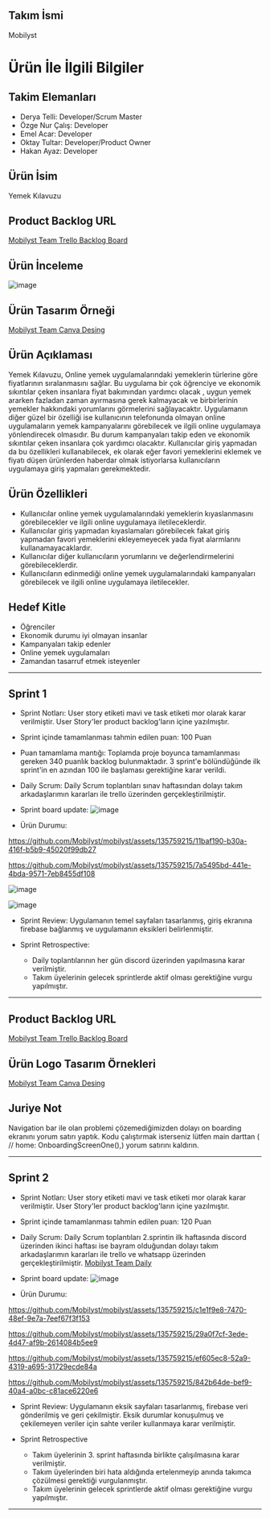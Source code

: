 ## Takım İsmi
Mobilyst

# Ürün İle İlgili Bilgiler

## Takim Elemanları
* Derya Telli: Developer/Scrum Master
* Özge Nur Çalış: Developer
* Emel Acar: Developer
* Oktay Tultar: Developer/Product Owner
* Hakan Ayaz: Developer

## Ürün İsim
Yemek Kılavuzu

## Product Backlog URL
[Mobilyst Team Trello Backlog Board](https://trello.com/invite/b/Sh9PuDYd/ATTI8af1d6ea1c2c7563f293d3b2dee2f80eA84B97E7/f1flutterteam)

## Ürün İnceleme
![image](https://github.com/Mobilyst/mobilyst/assets/135759215/2966f73b-86f8-4fe7-a638-63f7ef5b7a35)


## Ürün Tasarım Örneği
[Mobilyst Team Canva Desing](https://www.canva.com/design/DAFlU8gG_4U/K0FOETrjmEj7t5V2up-aSA/edit?utm_content=DAFlU8gG_4U&utm_campaign=designshare&utm_medium=link2&utm_source=sharebutton)



## Ürün Açıklaması
Yemek Kılavuzu, Online yemek uygulamalarındaki yemeklerin türlerine göre fiyatlarının sıralanmasını sağlar. Bu uygulama bir çok öğrenciye ve ekonomik sıkıntılar çeken insanlara fiyat bakımından yardımcı olacak , uygun yemek ararken fazladan zaman ayırmasına gerek kalmayacak  ve birbirlerinin yemekler hakkındaki yorumlarını görmelerini sağlayacaktır. Uygulamanın diğer güzel bir özelliği ise kullanıcının telefonunda olmayan online uygulamaların yemek kampanyalarını görebilecek ve ilgili online uygulamaya yönlendirecek olmasıdır. Bu durum kampanyaları takip eden ve ekonomik sıkıntılar çeken insanlara çok yardımcı olacaktır. Kullanıcılar giriş yapmadan da bu özellikleri kullanabilecek, ek olarak eğer favori yemeklerini eklemek ve fiyatı düşen ürünlerden haberdar olmak istiyorlarsa kullanıcıların uygulamaya giriş yapmaları gerekmektedir.



## Ürün Özellikleri
* Kullanıcılar online yemek uygulamalarındaki yemeklerin kıyaslanmasını görebilecekler ve ilgili online uygulamaya iletileceklerdir.
* Kullanıcılar giriş yapmadan kıyaslamaları görebilecek fakat giriş yapmadan favori yemeklerini ekleyemeyecek yada fiyat alarmlarını kullanamayacaklardır.
* Kullanıcılar diğer kullanıcıların yorumlarını ve değerlendirmelerini görebileceklerdir.
* Kullanıcıların edinmediği online yemek uygulamalarındaki kampanyaları görebilecek ve ilgili online uygulamaya iletilecekler.


## Hedef Kitle
* Öğrenciler
* Ekonomik durumu iyi olmayan insanlar
* Kampanyaları takip edenler
* Online yemek uygulamaları
* Zamandan tasarruf etmek isteyenler





---


## Sprint 1
* Sprint Notları: User story etiketi mavi ve task etiketi mor olarak karar verilmiştir. User Story'ler product backlog'ların içine yazılmıştır.
  
* Sprint içinde tamamlanması tahmin edilen puan: 100 Puan

* Puan tamamlama mantığı: Toplamda proje boyunca tamamlanması gereken 340 puanlık backlog bulunmaktadır. 3 sprint'e bölündüğünde ilk sprint'in en azından 100 ile başlaması gerektiğine karar verildi.

* Daily Scrum: Daily Scrum toplantıları sınav haftasından dolayı  takım arkadaşlarımın kararları ile trello üzerinden gerçekleştirilmiştir.
* Sprint board update:
![image](https://github.com/Mobilyst/mobilyst/assets/135759215/3540f0d8-be8b-4f04-acaa-6de4171ac518)

 
 

* Ürün Durumu:
 


https://github.com/Mobilyst/mobilyst/assets/135759215/11baf190-b30a-416f-b5b9-45020f99db27



https://github.com/Mobilyst/mobilyst/assets/135759215/7a5495bd-441e-4bda-9571-7eb8455df108



![image](https://github.com/Mobilyst/mobilyst/assets/135759215/7c4caf95-8447-47e0-a9df-2b93d6952479)

![image](https://github.com/Mobilyst/mobilyst/assets/135759215/82401e86-9b4e-4662-9a22-fa0c67371829)

* Sprint Review: Uygulamanın temel sayfaları tasarlanmış, giriş ekranına firebase bağlanmış ve uygulamanın eksikleri belirlenmiştir.
  
* Sprint Retrospective:
    * Daily toplantılarının her gün discord üzerinden yapılmasına karar verilmiştir.
    * Takım üyelerinin gelecek sprintlerde aktif olması gerektiğine vurgu yapılmıştır.

---

## Product Backlog URL
[Mobilyst Team Trello Backlog Board](https://trello.com/invite/b/Sh9PuDYd/ATTI8af1d6ea1c2c7563f293d3b2dee2f80eA84B97E7/f1flutterteam)

## Ürün Logo Tasarım Örnekleri
[Mobilyst Team Canva Desing](https://www.canva.com/design/DAFmxPdVt-w/n-IAvEuc3fKtrDfXydl0dQ/edit?utm_content=DAFmxPdVt-w&utm_campaign=designshare&utm_medium=link2&utm_source=sharebutton)

## Juriye Not 
Navigation bar ile olan problemi çözemediğimizden dolayı on boarding ekranını yorum satırı yaptık. Kodu çalıştırmak isterseniz lütfen main darttan ( // home: OnboardingScreenOne(),) yorum satırını kaldırın. 

---

## Sprint 2
* Sprint Notları: User story etiketi mavi ve task etiketi mor olarak karar verilmiştir. User Story'ler product backlog'ların içine yazılmıştır.
* Sprint içinde tamamlanması tahmin edilen puan: 120 Puan
* Daily Scrum: Daily Scrum toplantıları 2.sprintin ilk haftasında discord üzerinden ikinci haftası ise bayram olduğundan dolayı takım arkadaşlarımın kararları ile trello ve whatsapp üzerinden gerçekleştirilmiştir.
 [Mobilyst Team Daily](https://www.canva.com/design/DAFnlRrhsVs/tyCF0LOyIKMbFtoG_hmsTQ/edit?utm_content=DAFnlRrhsVs&utm_campaign=designshare&utm_medium=link2&utm_source=sharebutton)
  

  
*  Sprint board update:
![image](https://github.com/Mobilyst/mobilyst/assets/135759215/a6542a5c-d403-4826-b244-79c6e19e9ca6)

* Ürün Durumu:



https://github.com/Mobilyst/mobilyst/assets/135759215/c1e1f9e8-7470-48ef-9e7a-7eef67f3f153






https://github.com/Mobilyst/mobilyst/assets/135759215/29a0f7cf-3ede-4d47-af9b-2614084b5ee9





https://github.com/Mobilyst/mobilyst/assets/135759215/ef605ec8-52a9-4319-a695-31729ecde84a








https://github.com/Mobilyst/mobilyst/assets/135759215/842b64de-bef9-40a4-a0bc-c81ace6220e6







* Sprint Review: Uygulamanın eksik sayfaları tasarlanmış, firebase veri gönderilmiş ve geri çekilmiştir. Eksik durumlar konuşulmuş ve çekilemeyen veriler için sahte veriler kullanmaya karar verilmiştir.


* Sprint Retrospective
    * Takım üyelerinin 3. sprint haftasında birlikte çalışılmasına karar verilmiştir.
    * Takım üyelerinden biri hata aldığında ertelenmeyip anında takımca çözülmesi gerektiği vurgulanmıştır.
    * Takım üyelerinin gelecek sprintlerde aktif olması gerektiğine vurgu yapılmıştır.

---      
























